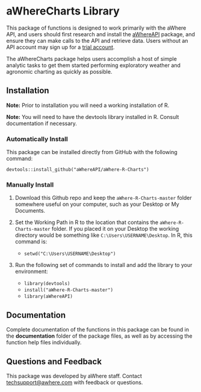 # aWhereCharts Library

This package of functions is designed to work primarily with the aWhere API, and users should first research and install the [aWhereAPI](https://github.com/aWhereAPI/aWhere-R-Library "aWhereAPI") package, and ensure they can make calls to the API and retrieve data. Users without an API account may sign up for a [trial account](www.developer.awhere.com).

The aWhereCharts package helps users accomplish a host of simple analytic tasks to get them started performing exploratory weather and agronomic charting as quickly as possible.

## Installation

**Note:** Prior to installation you will need a working installation of R.

**Note:** You will need to have the devtools library installed in R. Consult documentation if necessary.

### Automatically Install

This package can be installed directly from GitHub with the following command:

    devtools::install_github("aWhereAPI/aWhere-R-Charts")

### Manually Install

1. Download this Github repo and keep the `aWhere-R-Charts-master` folder somewhere useful on your computer, such as your Desktop or My Documents.

2. Set the Working Path in R to the location that contains the `aWhere-R-Charts-master` folder. If you placed it on your Desktop the working directory would be something like `C:\Users\USERNAME\Desktop`. In R, this command is:
	* `setwd("C:\Users\USERNAME\Desktop")`

3. Run the following set of commands to install and add the library to your environment:
	* `library(devtools)`
	* `install("aWhere-R-Charts-master")`
	* `library(aWhereAPI)`

## Documentation
Complete documentation of the functions in this package can be found in the **documentation** folder of the package files, as well as by accessing the function help files individually.

## Questions and Feedback

This package was developed by aWhere staff. Contact techsupport@awhere.com with feedback or questions.
